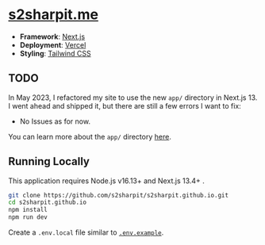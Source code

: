 # [s2sharpit.me](https://s2sharpit.me)

- **Framework**: [Next.js](https://nextjs.org/)
- **Deployment**: [Vercel](https://vercel.com)
- **Styling**: [Tailwind CSS](https://tailwindcss.com)

## TODO

In May 2023, I refactored my site to use the new `app/` directory in Next.js 13. I went ahead and shipped it, but there are still a few errors I want to fix:

- No Issues as for now.

You can learn more about the `app/` directory [here](https://nextjs.org/docs).

## Running Locally

This application requires Node.js v16.13+ and Next.js 13.4+ .

```bash
git clone https://github.com/s2sharpit/s2sharpit.github.io.git
cd s2sharpit.github.io
npm install
npm run dev
```

Create a `.env.local` file similar to [`.env.example`](https://github.com/s2sharpit/s2sharpit/blob/main/.env.example).
